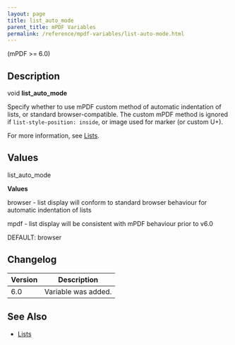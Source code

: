 ```yaml
---
layout: page
title: list_auto_mode
parent_title: mPDF Variables
permalink: /reference/mpdf-variables/list-auto-mode.html
---
```


<div id="bpmbook" class="bpmbook" style="direction:ltr;">
<div class="topic_user_field">
<div id="U0">
<p>(mPDF &gt;= 6.0)</p>
<h2>Description</h2>

<div class="alert alert-info" role="alert">void <b>list_auto_mode</b></div>
<p>Specify whether to use mPDF custom method of automatic indentation of lists, or standard browser-compatible. The custom mPDF method is ignored if <code>list-style-position: inside</code>, or image used for marker (or custom U+).</p>
<p>For more information, see <a href="/what-else-can-i-do/lists.html">Lists</a>.</p>
<h2>Values</h2>
<p class="manual_param_dt"><span class="parameter">list_auto_mode</span></p>
<p class="manual_param_dd"><b>Values</b>

browser - list display will conform to standard browser behaviour for automatic indentation of lists

mpdf - list display will be consistent with mPDF behaviour prior to v6.0

<span class="smallblock">DEFAULT</span>: browser</p>
<h2>Changelog</h2>
<table class="bpmTopic"> <thead>
<tr> <th>Version</th><th>Description</th> </tr>
</thead> <tbody>
<tr>
<td>6.0</td>
<td>Variable was added.</td>
</tr>
</tbody> </table>
<h2>See Also</h2>
<ul>
<li class="manual_boxlist"><a href="/what-else-can-i-do/lists.html">Lists </a></li>
</ul>
</div>
</div>

